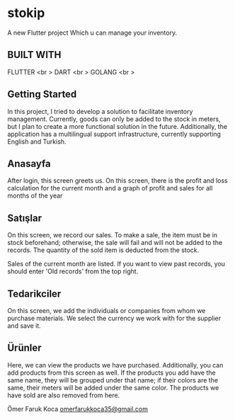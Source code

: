 # stokip

A new Flutter project Which u can manage your inventory.

## BUILT WITH

  FLUTTER <br \>
  DART <br \>
  GOLANG <br \>

## Getting Started

In this project, I tried to develop a solution to facilitate inventory management. Currently, goods can only be added to the stock in meters, but I plan to create a more functional solution in the future. Additionally, the application has a multilingual support infrastructure, currently supporting English and Turkish.

## Anasayfa

After login, this screen greets us. On this screen, there is the profit and loss calculation for the current month and a graph of profit and sales for all months of the year

## Satışlar

On this screen, we record our sales. To make a sale, the item must be in stock beforehand; otherwise, the sale will fail and will not be added to the records. The quantity of the sold item is deducted from the stock.

Sales of the current month are listed. If you want to view past records, you should enter 'Old records' from the top right.

## Tedarikciler

On this screen, we add the individuals or companies from whom we purchase materials. We select the currency we work with for the supplier and save it.

## Ürünler

Here, we can view the products we have purchased. Additionally, you can add products from this screen as well. If the products you add have the same name, they will be grouped under that name; if their colors are the same, their meters will be added under the same color. The products we have sold are also removed from here.

Ömer Faruk Koca
omerfarukkoca35@gmail.com
